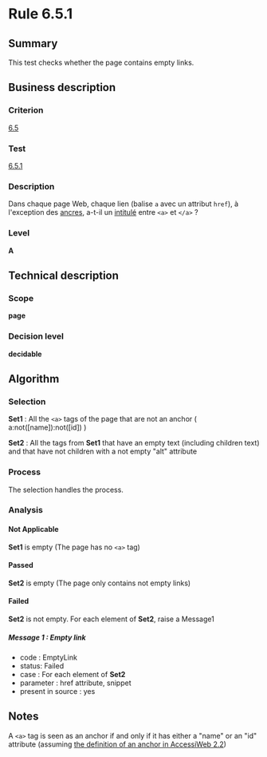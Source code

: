 # Rule 6.5.1
## Summary

This test checks whether the page contains empty links.

## Business description

### Criterion

[6.5](http://references.modernisation.gouv.fr/sites/default/files/RGAA3_RC2-1/referentiel_technique.htm#crit-6-5)

### Test

[6.5.1](http://references.modernisation.gouv.fr/sites/default/files/RGAA3_RC2-1/referentiel_technique.htm#test-6-5-1)

### Description

Dans chaque page Web, chaque lien (balise `a` avec un attribut `href`), &agrave; l'exception des <a href="http://references.modernisation.gouv.fr/sites/default/files/RGAA3_RC2-1/glossaire.htm#mAncreNom">ancres</a>, a-t-il un <a href="http://references.modernisation.gouv.fr/sites/default/files/RGAA3_RC2-1/glossaire.htm#mIntituleLien">intitul&eacute;</a> entre `<a>` et `</a>` ?

### Level

**A**

## Technical description

### Scope

**page**

### Decision level

**decidable**

## Algorithm

### Selection

**Set1** : All the `<a>` tags of the page that are not an anchor (
a:not([name]):not([id]) )

**Set2** : All the tags from **Set1** that have an empty text (including
children text) and that have not children with a not empty "alt"
attribute

### Process

The selection handles the process.

### Analysis

#### Not Applicable

**Set1** is empty (The page has no `<a>` tag)

#### Passed

**Set2** is empty (The page only contains not empty links)

#### Failed

**Set2** is not empty. For each element of **Set2**, raise a Message1

##### Message 1 : Empty link

-   code : EmptyLink
-   status: Failed
-   case : For each element of **Set2**
-   parameter : href attribute, snippet
-   present in source : yes

## Notes

A `<a>` tag is seen as an anchor if and only if it has either a "name" or
an "id" attribute (assuming [the definition of an anchor in AccessiWeb
2.2](http://accessiweb.org/index.php/glossary-76.html#mAncreNom))
